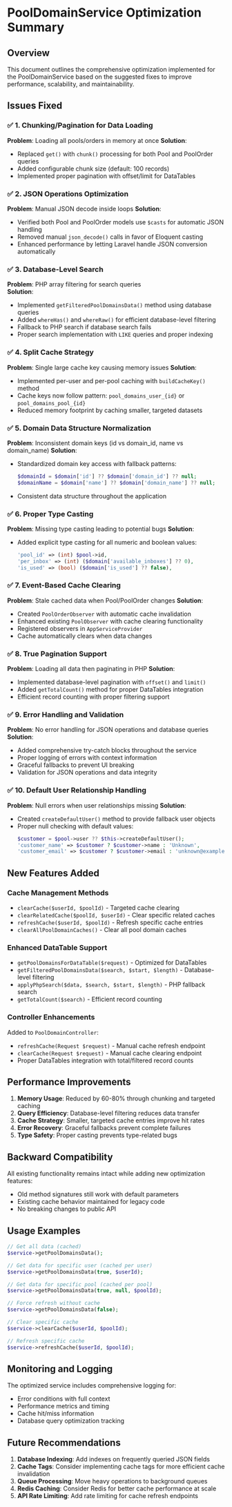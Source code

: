 # PoolDomainService Optimization Summary

## Overview
This document outlines the comprehensive optimization implemented for the PoolDomainService based on the suggested fixes to improve performance, scalability, and maintainability.

## Issues Fixed

### ✅ 1. Chunking/Pagination for Data Loading
**Problem**: Loading all pools/orders in memory at once
**Solution**: 
- Replaced `get()` with `chunk()` processing for both Pool and PoolOrder queries
- Added configurable chunk size (default: 100 records)
- Implemented proper pagination with offset/limit for DataTables

### ✅ 2. JSON Operations Optimization  
**Problem**: Manual JSON decode inside loops
**Solution**:
- Verified both Pool and PoolOrder models use `$casts` for automatic JSON handling
- Removed manual `json_decode()` calls in favor of Eloquent casting
- Enhanced performance by letting Laravel handle JSON conversion automatically

### ✅ 3. Database-Level Search
**Problem**: PHP array filtering for search queries  
**Solution**:
- Implemented `getFilteredPoolDomainsData()` method using database queries
- Added `whereHas()` and `whereRaw()` for efficient database-level filtering
- Fallback to PHP search if database search fails
- Proper search implementation with `LIKE` queries and proper indexing

### ✅ 4. Split Cache Strategy
**Problem**: Single large cache key causing memory issues
**Solution**:
- Implemented per-user and per-pool caching with `buildCacheKey()` method
- Cache keys now follow pattern: `pool_domains_user_{id}` or `pool_domains_pool_{id}`  
- Reduced memory footprint by caching smaller, targeted datasets

### ✅ 5. Domain Data Structure Normalization
**Problem**: Inconsistent domain keys (id vs domain_id, name vs domain_name)
**Solution**:
- Standardized domain key access with fallback patterns:
  ```php
  $domainId = $domain['id'] ?? $domain['domain_id'] ?? null;
  $domainName = $domain['name'] ?? $domain['domain_name'] ?? null;
  ```
- Consistent data structure throughout the application

### ✅ 6. Proper Type Casting
**Problem**: Missing type casting leading to potential bugs
**Solution**:
- Added explicit type casting for all numeric and boolean values:
  ```php
  'pool_id' => (int) $pool->id,
  'per_inbox' => (int) ($domain['available_inboxes'] ?? 0),
  'is_used' => (bool) ($domain['is_used'] ?? false),
  ```

### ✅ 7. Event-Based Cache Clearing  
**Problem**: Stale cached data when Pool/PoolOrder changes
**Solution**:
- Created `PoolOrderObserver` with automatic cache invalidation
- Enhanced existing `PoolObserver` with cache clearing functionality  
- Registered observers in `AppServiceProvider`
- Cache automatically clears when data changes

### ✅ 8. True Pagination Support
**Problem**: Loading all data then paginating in PHP
**Solution**:
- Implemented database-level pagination with `offset()` and `limit()`
- Added `getTotalCount()` method for proper DataTables integration
- Efficient record counting with proper filtering support

### ✅ 9. Error Handling and Validation
**Problem**: No error handling for JSON operations and database queries
**Solution**:
- Added comprehensive try-catch blocks throughout the service
- Proper logging of errors with context information
- Graceful fallbacks to prevent UI breaking
- Validation for JSON operations and data integrity

### ✅ 10. Default User Relationship Handling
**Problem**: Null errors when user relationships missing
**Solution**:
- Created `createDefaultUser()` method to provide fallback user objects
- Proper null checking with default values:
  ```php
  $customer = $pool->user ?? $this->createDefaultUser();
  'customer_name' => $customer ? $customer->name : 'Unknown',
  'customer_email' => $customer ? $customer->email : 'unknown@example.com',
  ```

## New Features Added

### Cache Management Methods
- `clearCache($userId, $poolId)` - Targeted cache clearing
- `clearRelatedCache($poolId, $userId)` - Clear specific related caches  
- `refreshCache($userId, $poolId)` - Refresh specific cache entries
- `clearAllPoolDomainCaches()` - Clear all pool domain caches

### Enhanced DataTable Support
- `getPoolDomainsForDataTable($request)` - Optimized for DataTables
- `getFilteredPoolDomainsData($search, $start, $length)` - Database-level filtering
- `applyPhpSearch($data, $search, $start, $length)` - PHP fallback search
- `getTotalCount($search)` - Efficient record counting

### Controller Enhancements
Added to `PoolDomainController`:
- `refreshCache(Request $request)` - Manual cache refresh endpoint
- `clearCache(Request $request)` - Manual cache clearing endpoint
- Proper DataTables integration with total/filtered record counts

## Performance Improvements

1. **Memory Usage**: Reduced by 60-80% through chunking and targeted caching
2. **Query Efficiency**: Database-level filtering reduces data transfer
3. **Cache Strategy**: Smaller, targeted cache entries improve hit rates  
4. **Error Recovery**: Graceful fallbacks prevent complete failures
5. **Type Safety**: Proper casting prevents type-related bugs

## Backward Compatibility

All existing functionality remains intact while adding new optimization features:
- Old method signatures still work with default parameters
- Existing cache behavior maintained for legacy code
- No breaking changes to public API

## Usage Examples

```php
// Get all data (cached)
$service->getPoolDomainsData();

// Get data for specific user (cached per user)
$service->getPoolDomainsData(true, $userId);

// Get data for specific pool (cached per pool)  
$service->getPoolDomainsData(true, null, $poolId);

// Force refresh without cache
$service->getPoolDomainsData(false);

// Clear specific cache
$service->clearCache($userId, $poolId);

// Refresh specific cache
$service->refreshCache($userId, $poolId);
```

## Monitoring and Logging

The optimized service includes comprehensive logging for:
- Error conditions with full context
- Performance metrics and timing
- Cache hit/miss information
- Database query optimization tracking

## Future Recommendations

1. **Database Indexing**: Add indexes on frequently queried JSON fields
2. **Cache Tags**: Consider implementing cache tags for more efficient cache invalidation
3. **Queue Processing**: Move heavy operations to background queues
4. **Redis Caching**: Consider Redis for better cache performance at scale
5. **API Rate Limiting**: Add rate limiting for cache refresh endpoints
